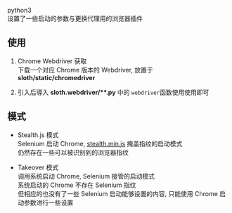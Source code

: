 python3  
设置了一些启动的参数与更换代理用的浏览器插件  

## 使用
1. Chrome Webdriver 获取  
   下载一个对应 Chrome 版本的 Webdriver, 放置于 **sloth/static/chromedriver**   

2. 引入后導入 **sloth.webdriver/\*\*.py** 中的 `webdriver`函数使用使用即可  

## 模式  
* Stealth.js 模式  
  Selenium 启动 Chrome, [stealth.min.js](https://github.com/berstend/puppeteer-extra/tree/master/packages/puppeteer-extra-plugin-stealth) 掩盖指纹的启动模式   
  仍然存在一些可以被识别到的浏览器指纹  

* Takeover 模式  
  调用系统启动 Chrome, Selenium 接管的启动模式  
  系统启动的 Chrome 不存在 Selenium 指纹  
  但相应的也没有了一些 Selenium 启动能够设置的内容, 只能使用 Chrome 启动参数进行一些设置  
